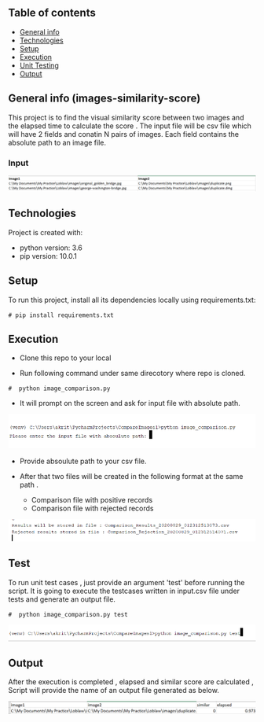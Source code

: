 ## Table of contents
* [General info](#general-info)
* [Technologies](#technologies)
* [Setup](#setup)
* [Execution](#Execution)
* [Unit Testing](#Test)
* [Output](#Output)



## General info (images-similarity-score)
This project is to find the visual similarity score between two images and the elapsed time to calculate the score . The input file will be csv file which will have 2 fields and conatin N pairs of images. Each field contains the absolute path to an image file.

### Input 

![alt text](.resources/Input.PNG)

	
## Technologies
Project is created with:
* python version: 3.6
* pip version: 10.0.1

	
## Setup
To run this project, install all its dependencies locally using requirements.txt:

```
# pip install requirements.txt 

```


## Execution

* Clone this repo to your local 

* Run following command under same direcotory where repo is cloned.

```
#  python image_comparison.py 

```
* It will prompt on the screen and ask for input file with absolute path.

![alt text](.resources/triggerScript.PNG)


* Provide absoulute path to your csv file.

* After that two files will be created in the following format at the same path .

	* Comparison file with positive records 
	* Comparison file with rejected records 
	
	
![alt text](.resources/Result.PNG)


## Test

To run unit test cases , just provide an argument 'test' before running the script. It is going to execute the testcases written in input.csv file under tests and generate an output file.

```
#  python image_comparison.py test

```
![alt text](.resources/Test.PNG)


## Output

After the execution is completed , elapsed and similar score are calculated , Script will provide the name of an output file generated as below.

![alt text](.resources/Output.PNG)

